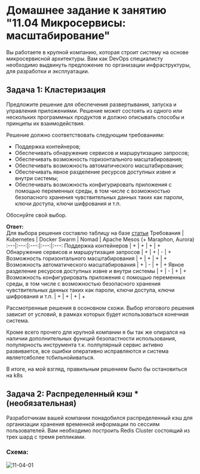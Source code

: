 
# Домашнее задание к занятию "11.04 Микросервисы: масштабирование"

Вы работаете в крупной компанию, которая строит систему на основе микросервисной архитектуры.
Вам как DevOps специалисту необходимо выдвинуть предложение по организации инфраструктуры, для разработки и эксплуатации.

## Задача 1: Кластеризация

Предложите решение для обеспечения развертывания, запуска и управления приложениями.
Решение может состоять из одного или нескольких программных продуктов и должно описывать способы и принципы их взаимодействия.

Решение должно соответствовать следующим требованиям:
- Поддержка контейнеров;
- Обеспечивать обнаружение сервисов и маршрутизацию запросов;
- Обеспечивать возможность горизонтального масштабирования;
- Обеспечивать возможность автоматического масштабирования;
- Обеспечивать явное разделение ресурсов доступных извне и внутри системы;
- Обеспечивать возможность конфигурировать приложения с помощью переменных среды, в том числе с возможностью безопасного хранения чувствительных данных таких как пароли, ключи доступа, ключи шифрования и т.п.

Обоснуйте свой выбор.  

**Ответ:**  
Для выбора решения составлю таблицу на базе [статьи](https://mcs.mail.ru/blog/sravnenie-kubernetes-s-drugimi-resheniyami)
Требования | Kubernetes | Docker Swarm | Nomad | Apache Mesos (+ Maraphon, Aurora)
:---|:---:|:---:|:---:|:---:
Поддержка контейнеров | + | + | + | + 
Обнаружение сервисов и маршрутизация запросов | +  | +  | -  | + 
Возможность горизонтального масштабирования | +  | +  | +  | + 
Возможность автоматического масштабирования | +  | -  | +  | + 
Явное разделение ресурсов доступных извне и внутри системы | +  | -  | +  | + 
Возможность конфигурировать приложения с помощью переменных среды, в том числе с возможностью безопасного хранения чувствительных данных таких как пароли, ключи доступа, ключи шифрования и т.п. | +  | +  | +  | + 

Рассмотренные решения в осоновном схожи. 
Выбор итогового решения зависит от условий, в рамках которых будет использоваться конечная система.

Кроме всего прочего для крупной компании я бы так же опирался на наличии дополнительных функций 
безопастности использования, популярность инструмента т.к. полпулярный сервис активно развивается, 
все ошибки оперативно исправляются и система являетсяболее тсбильнойиваться.

В итоге, на мой взгляд, правильным решением было бы остановиться на k8s

## Задача 2: Распределенный кэш * (необязательная)

Разработчикам вашей компании понадобился распределенный кэш для организации хранения временной информации по сессиям пользователей.
Вам необходимо построить Redis Cluster состоящий из трех шард с тремя репликами.

### Схема:

![11-04-01](https://user-images.githubusercontent.com/1122523/114282923-9b16f900-9a4f-11eb-80aa-61ed09725760.png)
